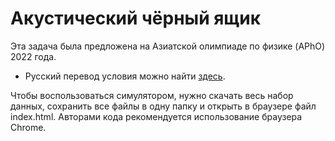 # Акустический чёрный ящик
Эта задача была предложена на Азиатской олимпиаде по физике (APhO) 2022 года.
* Русский перевод условия можно найти [здесь](https://pho.rs/p/3095).

Чтобы воспользоваться симулятором, нужно скачать весь набор данных, сохранить все файлы в одну папку и открыть в браузере файл index.html. Авторами кода рекомендуется использование браузера Chrome.